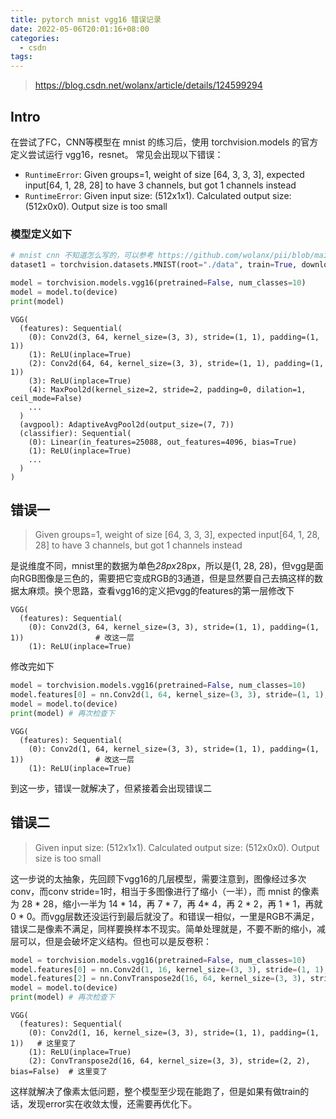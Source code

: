 ```yaml
---
title: pytorch mnist vgg16 错误记录
date: 2022-05-06T20:01:16+08:00
categories:
  - csdn
tags:
---
```


> https://blog.csdn.net/wolanx/article/details/124599294

## Intro
在尝试了FC，CNN等模型在 mnist 的练习后，使用 torchvision.models 的官方定义尝试运行 vgg16，resnet。
常见会出现以下错误：

- `RuntimeError`: Given groups=1, weight of size [64, 3, 3, 3], expected input[64, 1, 28, 28] to have 3 channels, but got 1 channels instead
- `RuntimeError`: Given input size: (512x1x1). Calculated output size: (512x0x0). Output size is too small

### 模型定义如下
```python
# mnist cnn 不知道怎么写的，可以参考 https://github.com/wolanx/pii/blob/main/x10_ml/demo2-6_mnist/demo2-6.ipynb
dataset1 = torchvision.datasets.MNIST(root="./data", train=True, download=True, transform=transform)

model = torchvision.models.vgg16(pretrained=False, num_classes=10)
model = model.to(device)
print(model)
```
```text
VGG(
  (features): Sequential(
    (0): Conv2d(3, 64, kernel_size=(3, 3), stride=(1, 1), padding=(1, 1))
    (1): ReLU(inplace=True)
    (2): Conv2d(64, 64, kernel_size=(3, 3), stride=(1, 1), padding=(1, 1))
    (3): ReLU(inplace=True)
    (4): MaxPool2d(kernel_size=2, stride=2, padding=0, dilation=1, ceil_mode=False)
    ...
  )
  (avgpool): AdaptiveAvgPool2d(output_size=(7, 7))
  (classifier): Sequential(
    (0): Linear(in_features=25088, out_features=4096, bias=True)
    (1): ReLU(inplace=True)
    ...
  )
)
```

## 错误一
> Given groups=1, weight of size [64, 3, 3, 3], expected input[64, 1, 28, 28] to have 3 channels, but got 1 channels instead

是说维度不同，mnist里的数据为单色*28px*28px，所以是(1, 28, 28)，但vgg是面向RGB图像是三色的，需要把它变成RGB的3通道，但是显然要自己去搞这样的数据太麻烦。换个思路，查看vgg16的定义把vgg的features的第一层修改下
```text
VGG(
  (features): Sequential(
    (0): Conv2d(3, 64, kernel_size=(3, 3), stride=(1, 1), padding=(1, 1))                # 改这一层
    (1): ReLU(inplace=True)
```
修改完如下
```python
model = torchvision.models.vgg16(pretrained=False, num_classes=10)
model.features[0] = nn.Conv2d(1, 64, kernel_size=(3, 3), stride=(1, 1), padding=(1, 1))  # 这里的 conv2d(3,64) 改成了 conv2d(1,64)
model = model.to(device)
print(model) # 再次检查下
```
```text
VGG(
  (features): Sequential(
    (0): Conv2d(1, 64, kernel_size=(3, 3), stride=(1, 1), padding=(1, 1))                # 改这一层
    (1): ReLU(inplace=True)
```
到这一步，错误一就解决了，但紧接着会出现错误二

## 错误二
> Given input size: (512x1x1). Calculated output size: (512x0x0). Output size is too small

这一步说的太抽象，先回顾下vgg16的几层模型，需要注意到，图像经过多次conv，而conv stride=1时，相当于多图像进行了缩小（一半），而 mnist 的像素为 28 * 28，缩小一半为 14 * 14，再 7 * 7，再 4* 4，再 2 * 2，再 1 * 1，再就 0 * 0。而vgg层数还没运行到最后就没了。和错误一相似，一里是RGB不满足，错误二是像素不满足，同样要换样本不现实。简单处理就是，不要不断的缩小，减层可以，但是会破坏定义结构。但也可以是反卷积：
```python
model = torchvision.models.vgg16(pretrained=False, num_classes=10)
model.features[0] = nn.Conv2d(1, 16, kernel_size=(3, 3), stride=(1, 1), padding=(1, 1))  # 不是 (3,64) (1,16)，单通道再加小一点
model.features[2] = nn.ConvTranspose2d(16, 64, kernel_size=(3, 3), stride=(2, 2), padding=(0, 0), bias=False)
model = model.to(device)
print(model) # 再次检查下
```
```text
VGG(
  (features): Sequential(
    (0): Conv2d(1, 16, kernel_size=(3, 3), stride=(1, 1), padding=(1, 1))   # 这里变了
    (1): ReLU(inplace=True)
    (2): ConvTranspose2d(16, 64, kernel_size=(3, 3), stride=(2, 2), bias=False)  # 这里变了
```
这样就解决了像素太低问题，整个模型至少现在能跑了，但是如果有做train的话，发现error实在收敛太慢，还需要再优化下。
